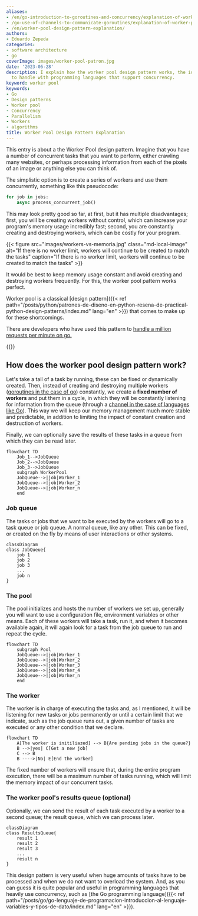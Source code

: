 ```yaml
---
aliases:
- /en/go-introduction-to-goroutines-and-concurrency/explanation-of-worker-pool-design-pattern/
- /go-use-of-channels-to-communicate-goroutines/explanation-of-worker-pool-design-pattern/
- /en/worker-pool-design-pattern-explanation/
authors:
- Eduardo Zepeda
categories:
- software architecture
- go
coverImage: images/worker-pool-patron.jpg
date: '2023-06-28'
description: I explain how the worker pool design pattern works, the ideal job queue
  to handle with programming languages that support concurrency.
keyword: worker pool
keywords:
- Go
- Design patterns
- Worker pool
- Concurrency
- Parallelism
- Workers
- algorithms
title: Worker Pool Design Pattern Explanation
---
```


This entry is about a the Worker Pool design pattern. Imagine that you have a number of concurrent tasks that you want to perform, either crawling many websites, or perhaps processing information from each of the pixels of an image or anything else you can think of.

The simplistic option is to create a series of workers and use them concurrently, something like this pseudocode:

``` python
for job in jobs:
    async process_concurrent_job()
```

This may look pretty good so far, at first, but it has multiple disadvantages; first, you will be creating workers without control, which can increase your program's memory usage incredibly fast; second, you are constantly creating and destroying workers, which can be costly for your program.

{{< figure src="images/workers-vs-memoria.jpg" class="md-local-image" alt="If there is no worker limit, workers will continue to be created to match the tasks" caption="If there is no worker limit, workers will continue to be created to match the tasks" >}}

It would be best to keep memory usage constant and avoid creating and destroying workers frequently. For this, the worker pool pattern works perfect.

Worker pool is a classical [design pattern]({{< ref path="/posts/python/patrones-de-diseno-en-python-resena-de-practical-python-design-patterns/index.md" lang="en" >}}) that comes to make up for these shortcomings.

There are developers who have used this pattern to [handle a million requests per minute on go.](http://marcio.io/2015/07/handling-1-million-requests-per-minute-with-golang#?)

{{<ad>}}

## How does the worker pool design pattern work?

Let's take a tail of a task by running, these can be fixed or dynamically created. Then, instead of creating and destroying multiple workers ([goroutines in the case of go](/en/go/go-introduction-to-goroutines-and-concurrency/)) constantly, we create a **fixed number of workers** and put them in a cycle, in which they will be constantly listening for information from the queue (through a [channel in the case of languages like Go](/en/go/go-use-of-channels-to-communicate-goroutines/)). This way we will keep our memory management much more stable and predictable, in addition to limiting the impact of constant creation and destruction of workers.

Finally, we can optionally save the results of these tasks in a queue from which they can be read later.

``` mermaid
flowchart TD
    Job_1-->JobQueue
    Job_2-->JobQueue
    Job_3-->JobQueue
    subgraph WorkerPool
    JobQueue-->|job|Worker_1
    JobQueue-->|job|Worker_2
    JobQueue-->|job|Worker_n
    end
```

### Job queue

The tasks or jobs that we want to be executed by the workers will go to a task queue or job queue. A normal queue, like any other. This can be fixed, or created on the fly by means of user interactions or other systems.

``` mermaid
classDiagram
class JobQueue{
    job 1
    job 2
    job 3
    ...
    job n
}
```

### The pool

The pool initializes and hosts the number of workers we set up, generally you will want to use a configuration file, environment variables or other means. Each of these workers will take a task, run it, and when it becomes available again, it will again look for a task from the job queue to run and repeat the cycle.

``` mermaid
flowchart TD
    subgraph Pool
    JobQueue-->|job|Worker_1
    JobQueue-->|job|Worker_2
    JobQueue-->|job|Worker_3
    JobQueue-->|job|Worker_4
    JobQueue-->|job|Worker_n
    end
```

### The worker

The worker is in charge of executing the tasks and, as I mentioned, it will be listening for new tasks or jobs permanently or until a certain limit that we indicate, such as the job queue runs out, a given number of tasks are executed or any other condition that we declare.

``` mermaid
flowchart TD
    A[The worker is initiliazed] --> B{Are pending jobs in the queue?}
    B -->|yes| C[Get a new job]
    C --> B
    B ---->|No| E[End the worker]
```

The fixed number of workers will ensure that, during the entire program execution, there will be a maximum number of tasks running, which will limit the memory impact of our concurrent tasks.

### The worker pool's results queue (optional) 

Optionally, we can send the result of each task executed by a worker to a second queue; the result queue, which we can process later.

``` mermaid
classDiagram
class ResultsQueue{
    result 1
    result 2
    result 3
    ...
    result n
}
```

This design pattern is very useful when huge amounts of tasks have to be processed and when we do not want to overload the system. And, as you can guess it is quite popular and useful in programming languages that heavily use concurrency, such as [the Go programming language]({{< ref path="/posts/go/go-lenguaje-de-programacion-introduccion-al-lenguaje-variables-y-tipos-de-dato/index.md" lang="en" >}}).